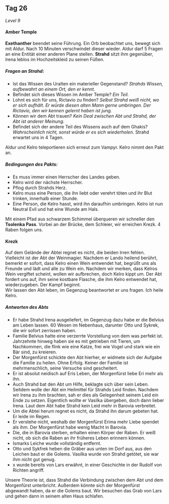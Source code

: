 ## Tag 26
*Level 9* 
#### Amber Temple
**Exethanther** beendet seine Führung. Ein Orb beobachtet uns, bewegt sich mit Aldur. Nach 10 Minuten verschwindet dieser wieder. Aldur darf 5 Fragen an eine Entität einer anderen Plane stellen. **Strahd** sitzt ihm gegenüber, Irena leblos im Hochzeitskleid zu seinen Füßen. 
##### Fragen an Strahd:
* Ist das Wissen des Uralten ein materieller Gegenstand? *Strahds Wissen, aufbewahrt an einem Ort, den er kennt.*
* Befindet sich dieses Wissen im Amber Temple? *Ein Teil.*
* Lohnt es sich für uns, Rictavio zu finden? *Selbst Strahd weiß nicht, wo er sich aufhält. Er würde diesen alten Mann gerne umbringen. Der Rictavio, den wir kennen gelernt haben ist jung.*
* Können wir dem Abt trauen? *Kein Deal zwischen Abt und Strahd, der Abt ist anderer Meinung.*
* Befindet sich der andere Teil des Wissens auch auf dem Ghakis? *Wahrscheinlich nicht, sonst würde er es sich wiederholen.*
Strahd erwartet uns in 4 Tagen.

Aldur und Kelro teleportieren sich erneut zum Vampyr. Kelro nimmt den Pakt an. 
##### Bedingungen des Pakts:
* Es muss immer einen Herrscher des Landes geben.
* Kelro wird der nächste Herrscher.
* Pflog durch Strahds Herz.
* Kelro muss eine Person, die ihn liebt oder verehrt töten und ihr Blut trinken, innerhalb einer Stunde.
* Eine Person, die Kelro hasst, wird ihn daraufhin umbringen.
Kelro ist nun Neutral Evil und hat eine Wunde am Hals.

Mit einem Pfad aus schwarzem Schimmel überqueren wir schneller den **Tsolenka Pass**. Vorbei an der Brücke, dem Schleier, wir erreichen Krezk. 4 Raben folgen uns.
#### Krezk
Auf dem Gelände der Abtei regnet es nicht, die beiden Irren fehlen. Vielleicht ist der Abt der Weinmagier. Nachdem er Lando heilend berührt, bemerkt er sofort, dass Kelro einen Wein entwendet hat, begrüßt uns als Freunde und lädt und alle zu Wein ein. Nachdem wir merken, dass Kelros Wein vergiftet scheint, wollen wir aufbrechen, doch Kelro kippt um. Der Abt fordert uns auf, ihm seine kostbare Flasche, die ihm Kelro entwendet hat, wiederzugeben. Der Kampf beginnt.<Br/>Wir lassen den Abt leben, im Gegenzug beantwortet er uns fragen. Ich heile Kelro.
##### Antworten des Abts
* Er habe Strahd Irena ausgeliefert, im Gegenzug dazu habe er die Belvius am Leben lassen. 60 Wesen im Nebenhaus, darunter Otto und Sykrek, die wir sofort zerrissen haben. 
* Familie Belvius hatte eine verzerrte Vorstellung von dem was perfekt ist. Jahrzehnte hinweg haben sie es mit getrieben mit Tieren, um Nachkommen, die flink wie eine Katze, frei wie Vogel und stark wie ein Bär sind, zu kreieren.
* Der Morgenfürst schickte den Abt hierher, er widmete sich der Aufgabe die Familie zu heilen. Ohne Erfolg. Keiner der Familie ist mehrmenschlich, seine Versuche sind gescheitert.
* Er ist absolut neidisch auf Eris Leben, der Morgenfürst liebe Eri mehr als ihn.
* Auch Strahd bat den Abt um Hilfe, beklagte sich über sein Leben. Seitdem wolle der Abt ein Heilmittel für Strahds Leid finden. Nachdem wir Irena zu ihm brachten, sah er dies als Gelegenheit seinem Leid ein Ende zu setzen. Eigentlich wollte er Vasilka übergeben, doch dann lieber Irena. Laut dem Abt habe Strahd kein Leid mehr in Barovia verbreitet.
* Um die Abtei herum regnet es nicht, da Strahd ihn darum gebeten hat. Er leide im Regen.
* Er verstehe nicht, weshalb der Morgenfürst Erima mehr Liebe spendet als ihm. Der Morgenfürst habe wenig Macht in Barovia.
* Die, die in Barovia sterben, erhalten einen Körper der Raben. Er weiß nicht, ob sich die Raben an ihr früheres Leben erinnern können.
* Ismarks Leiche wurde vollständig entfernt. 
* Otto und Sykfrek heben die Gräber aus unten im Dorf aus, aus den Leichen baut er die Golems. Vasilka wurde von Strahd getötet, sie war ihm nicht gut genug.
* x wurde bereits von Lars erwähnt, in einer Geschichte in der Rudolf von Richten angriff.

Unsere Theorie ist, dass Strahd die Verbindung zwischen dem Abt und dem Morgenfürst unterbricht. Außerdem könnte sich der Morgenfürst abgewandt haben, da er die Golems baut. Wir besuchen das Grab von Lars und gehen dann in seinem alten Haus schlafen.